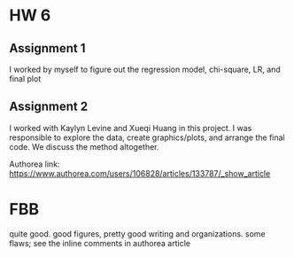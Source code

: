 # HW 6
## Assignment 1
I worked by myself to figure out the regression model, chi-square, LR, and final plot
## Assignment 2
I worked with Kaylyn Levine and Xueqi Huang in this project. I was responsible to explore the data, create graphics/plots, and arrange the final code. We discuss the method altogether.

Authorea link: https://www.authorea.com/users/106828/articles/133787/_show_article

# FBB

quite good. good figures, pretty good writing and organizations. some flaws; see the inline comments in authorea article
